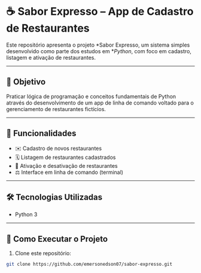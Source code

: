 # ☕ Sabor Expresso – App de Cadastro de Restaurantes

Este repositório apresenta o projeto *Sabor Expresso, um sistema simples desenvolvido como parte dos estudos em **Python*, com foco em cadastro, listagem e ativação de restaurantes.

---

## 🌟 Objetivo

Praticar lógica de programação e conceitos fundamentais de Python através do desenvolvimento de um app de linha de comando voltado para o gerenciamento de restaurantes fictícios.

---

## 🚀 Funcionalidades

- ✉️ Cadastro de novos restaurantes  
- 🗓️ Listagem de restaurantes cadastrados  
- 🔄 Ativação e desativação de restaurantes  
- ⚖️ Interface em linha de comando (terminal)

---

## 🛠️ Tecnologias Utilizadas

- Python 3

---

## 🔗 Como Executar o Projeto

1. Clone este repositório:  
```bash
git clone https://github.com/emersonedson07/sabor-expresso.git
